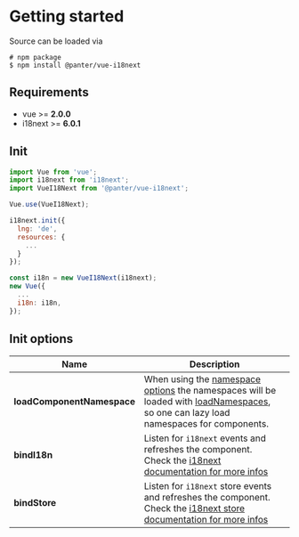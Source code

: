 # Getting started

Source can be loaded via

```
# npm package
$ npm install @panter/vue-i18next
```

## Requirements

* vue >= **2.0.0**
* i18next >= **6.0.1**

## Init

```javascript
import Vue from 'vue';
import i18next from 'i18next';
import VueI18Next from '@panter/vue-i18next';

Vue.use(VueI18Next);

i18next.init({
  lng: 'de',
  resources: {
    ...
  }
});

const i18n = new VueI18Next(i18next);
new Vue({
  ...
  i18n: i18n,
});
```

## Init options

| Name                       | Description                                                                                                                                                                                                                        |
| -------------------------- | ---------------------------------------------------------------------------------------------------------------------------------------------------------------------------------------------------------------------------------- |
| **loadComponentNamespace** | When using the [namespace options](/guide/i18n-options.md#namespaces) the namespaces will be loaded with [loadNamespaces](https://www.i18next.com/overview/api#loadnamespaces),<br>so one can lazy load namespaces for components. |
| **bindI18n**               | Listen for `i18next` events and refreshes the component.<br>Check the [i18next documentation for more infos](https://www.i18next.com/overview/api#events)                                                                          |
| **bindStore**              | Listen for `i18next` store events and refreshes the component.<br>Check the [i18next store documentation for more infos](https://www.i18next.com/overview/api#store-events)                                                        |
